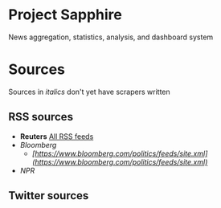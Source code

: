 # Project Sapphire

News aggregation, statistics, analysis, and dashboard system


# Sources

Sources in _italics_ don't yet have scrapers written

## RSS sources

* **Reuters** [All RSS feeds](https://www.reuters.com/tools/rss)
* _Bloomberg_
	* _[https://www.bloomberg.com/politics/feeds/site.xml](https://www.bloomberg.com/politics/feeds/site.xml)_
* _NPR_

## Twitter sources
